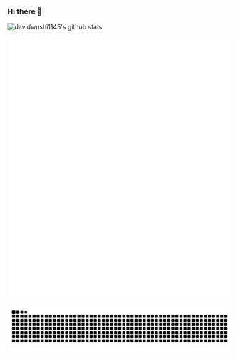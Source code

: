 ### Hi there 👋

![davidwushi1145's github stats](https://github-readme-stats.vercel.app/api?username=davidwushi1145&hide_title=false&hide_border=true&show_icons=true&include_all_commits=true&line_height=21&bg_color=0,EC6C6C,FFD479,FFFC79,73FA79&theme=graywhite&locale=cn)

![Metrics](https://raw.githubusercontent.com/davidwushi1145/davidwushi1145/refs/heads/moutput/github-metrics.svg)

![snake](https://raw.githubusercontent.com/davidwushi1145/davidwushi1145/output/github-contribution-grid-snake.svg)
<!-- <span > <img src="https://img.shields.io/badge/-HTML5-E34F26?style=flat-square&logo=html5&logoColor=white" /> <img src="https://img.shields.io/badge/-CSS3-1572B6?style=flat-square&logo=css3" /> <img src="https://img.shields.io/badge/-JavaScript-oringe?style=flat-square&logo=javascript" /> </span> -->
